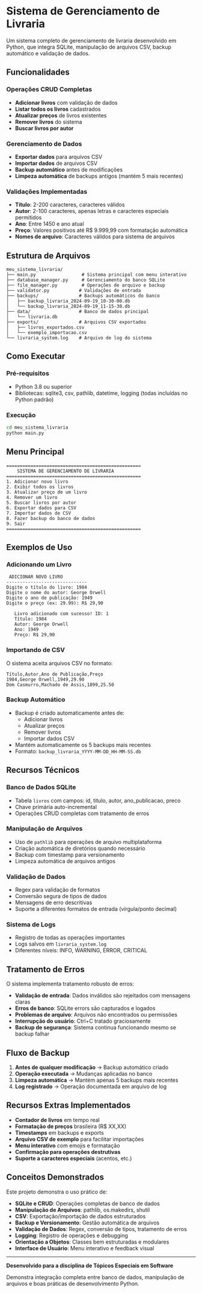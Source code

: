 # Sistema de Gerenciamento de Livraria

Um sistema completo de gerenciamento de livraria desenvolvido em Python, que integra SQLite, manipulação de arquivos CSV, backup automático e validação de dados.

## Funcionalidades

### Operações CRUD Completas
- **Adicionar livros** com validação de dados
- **Listar todos os livros** cadastrados
- **Atualizar preços** de livros existentes
- **Remover livros** do sistema
- **Buscar livros por autor**

### Gerenciamento de Dados
- **Exportar dados** para arquivos CSV
- **Importar dados** de arquivos CSV
- **Backup automático** antes de modificações
- **Limpeza automática** de backups antigos (mantém 5 mais recentes)

### Validações Implementadas
- **Título**: 2-200 caracteres, caracteres válidos
- **Autor**: 2-100 caracteres, apenas letras e caracteres especiais permitidos
- **Ano**: Entre 1450 e ano atual
- **Preço**: Valores positivos até R$ 9.999,99 com formatação automática
- **Nomes de arquivo**: Caracteres válidos para sistema de arquivos

## Estrutura de Arquivos

```
meu_sistema_livraria/
├── main.py                 # Sistema principal com menu interativo
├── database_manager.py     # Gerenciamento do banco SQLite
├── file_manager.py         # Operações de arquivo e backup
├── validator.py           # Validações de entrada
├── backups/               # Backups automáticos do banco
│   ├── backup_livraria_2024-09-19_10-30-00.db
│   └── backup_livraria_2024-09-19_11-15-30.db
├── data/                  # Banco de dados principal
│   └── livraria.db
├── exports/               # Arquivos CSV exportados
│   ├── livros_exportados.csv
│   └── exemplo_importacao.csv
└── livraria_system.log    # Arquivo de log do sistema
```

## Como Executar

### Pré-requisitos
- Python 3.8 ou superior
- Bibliotecas: sqlite3, csv, pathlib, datetime, logging (todas incluídas no Python padrão)

### Execução
```bash
cd meu_sistema_livraria
python main.py
```

## Menu Principal

```
==================================================
    SISTEMA DE GERENCIAMENTO DE LIVRARIA
==================================================
1. Adicionar novo livro
2. Exibir todos os livros
3. Atualizar preço de um livro
4. Remover um livro
5. Buscar livros por autor
6. Exportar dados para CSV
7. Importar dados de CSV
8. Fazer backup do banco de dados
9. Sair
==================================================
```

## Exemplos de Uso

### Adicionando um Livro
```
 ADICIONAR NOVO LIVRO
------------------------------
Digite o título do livro: 1984
Digite o nome do autor: George Orwell
Digite o ano de publicação: 1949
Digite o preço (ex: 29.99): R$ 29,90

   Livro adicionado com sucesso! ID: 1
   Título: 1984
   Autor: George Orwell
   Ano: 1949
   Preço: R$ 29,90
```

### Importando de CSV
O sistema aceita arquivos CSV no formato:
```csv
Título,Autor,Ano de Publicação,Preço
1984,George Orwell,1949,29.90
Dom Casmurro,Machado de Assis,1899,25.50
```

### Backup Automático
- Backup é criado automaticamente antes de:
  - Adicionar livros
  - Atualizar preços
  - Remover livros
  - Importar dados CSV
- Mantém automaticamente os 5 backups mais recentes
- Formato: `backup_livraria_YYYY-MM-DD_HH-MM-SS.db`

## Recursos Técnicos

### Banco de Dados SQLite
- Tabela `livros` com campos: id, titulo, autor, ano_publicacao, preco
- Chave primária auto-incremental
- Operações CRUD completas com tratamento de erros

### Manipulação de Arquivos
- Uso de `pathlib` para operações de arquivo multiplataforma
- Criação automática de diretórios quando necessário
- Backup com timestamp para versionamento
- Limpeza automática de arquivos antigos

### Validação de Dados
- Regex para validação de formatos
- Conversão segura de tipos de dados
- Mensagens de erro descritivas
- Suporte a diferentes formatos de entrada (vírgula/ponto decimal)

### Sistema de Logs
- Registro de todas as operações importantes
- Logs salvos em `livraria_system.log`
- Diferentes níveis: INFO, WARNING, ERROR, CRITICAL

## Tratamento de Erros

O sistema implementa tratamento robusto de erros:
- **Validação de entrada**: Dados inválidos são rejeitados com mensagens claras
- **Erros de banco**: SQLite errors são capturados e logados
- **Problemas de arquivo**: Arquivos não encontrados ou permissões
- **Interrupção do usuário**: Ctrl+C tratado graciosamente
- **Backup de segurança**: Sistema continua funcionando mesmo se backup falhar

## Fluxo de Backup

1. **Antes de qualquer modificação** → Backup automático criado
2. **Operação executada** → Mudanças aplicadas no banco
3. **Limpeza automática** → Mantém apenas 5 backups mais recentes
4. **Log registrado** → Operação documentada em arquivo de log

## Recursos Extras Implementados

- **Contador de livros** em tempo real
- **Formatação de preços** brasileira (R$ XX,XX)
- **Timestamps** em backups e exports
- **Arquivo CSV de exemplo** para facilitar importações
- **Menu interativo** com emojis e formatação
- **Confirmação para operações destrutivas**
- **Suporte a caracteres especiais** (acentos, etc.)

## Conceitos Demonstrados

Este projeto demonstra o uso prático de:
- **SQLite e CRUD**: Operações completas de banco de dados
- **Manipulação de Arquivos**: pathlib, os.makedirs, shutil
- **CSV**: Exportação/importação de dados estruturados
- **Backup e Versionamento**: Gestão automática de arquivos
- **Validação de Dados**: Regex, conversão de tipos, tratamento de erros
- **Logging**: Registro de operações e debugging
- **Orientação a Objetos**: Classes bem estruturadas e modulares
- **Interface de Usuário**: Menu interativo e feedback visual

---

**Desenvolvido para a disciplina de Tópicos Especiais em Software** 

Demonstra integração completa entre banco de dados, manipulação de arquivos e boas práticas de desenvolvimento Python.